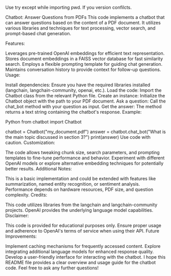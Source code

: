 
Use try except while importing pwd. If you version confilcts.

Chatbot: Answer Questions from PDFs
This code implements a chatbot that can answer questions based on the content of a PDF document. It utilizes various libraries and techniques for text processing, vector search, and prompt-based chat generation.

Features:

Leverages pre-trained OpenAI embeddings for efficient text representation.
Stores document embeddings in a FAISS vector database for fast similarity search.
Employs a flexible prompting template for guiding chat generation.
Maintains conversation history to provide context for follow-up questions.
Usage:

Install dependencies: Ensure you have the required libraries installed (langchain, langchain-community, openai, etc.).
Load the code: Import the Chatbot class from the relevant Python file.
Create an instance: Initialize the Chatbot object with the path to your PDF document.
Ask a question: Call the chat_bot method with your question as input.
Get the answer: The method returns a text string containing the chatbot's response.
Example:

Python
from chatbot import Chatbot

chatbot = Chatbot("my_document.pdf")
answer = chatbot.chat_bot("What is the main topic discussed in section 3?")
print(answer)
Use code with caution.
Customization:

The code allows tweaking chunk size, search parameters, and prompting templates to fine-tune performance and behavior.
Experiment with different OpenAI models or explore alternative embedding techniques for potentially better results.
Additional Notes:

This is a basic implementation and could be extended with features like summarization, named entity recognition, or sentiment analysis.
Performance depends on hardware resources, PDF size, and question complexity.
Credits:

This code utilizes libraries from the langchain and langchain-community projects.
OpenAI provides the underlying language model capabilities.
Disclaimer:

This code is provided for educational purposes only.
Ensure proper usage and adherence to OpenAI's terms of service when using their API.
Future Improvements:

Implement caching mechanisms for frequently accessed content.
Explore integrating additional language models for enhanced response quality.
Develop a user-friendly interface for interacting with the chatbot.
I hope this README file provides a clear overview and usage guide for the chatbot code. Feel free to ask any further questions!
